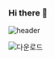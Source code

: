 ### Hi there 👋

<!--
**xuio-0528/xuio-0528** is a ✨ _special_ ✨ repository because its `README.md` (this file) appears on your GitHub profile.

Here are some ideas to get you started:

- 🔭 I’m currently working on ...
- 🌱 I’m currently learning ...
- 👯 I’m looking to collaborate on ...
- 🤔 I’m looking for help with ...
- 💬 Ask me about ...
- 📫 How to reach me: ...
- 😄 Pronouns: ...
- ⚡ Fun fact: ...
-->
![header](https://capsule-render.vercel.app/api?type=rect&color=auto&height=200&section=header&text=Eunki_Kim%20render&fontSize=50)

![다운로드](https://user-images.githubusercontent.com/81913386/149947086-89539c66-1bd7-49a5-999c-02535bda2cb6.gif)
